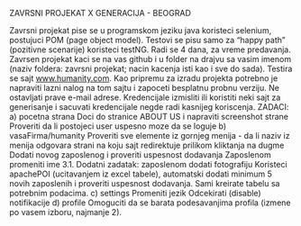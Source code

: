 ZAVRSNI PROJEKAT X GENERACIJA - BEOGRAD

Zavrsni projekat pise se u programskom jeziku java koristeci selenium, postujuci POM (page object model). Testovi se pisu samo za “happy path” (pozitivne scenarije) koristeci testNG.
Radi se 4 dana, za vreme predavanja.
Zavrsen projekat kaci se na vas github i u folder na drajvu sa vasim imenom (naziv foldera: zavrsni projekat; nacin kacenja isti kao i sve do sada).
Testira se sajt www.humanity.com.
Kao pripremu za izradu projekta potrebno je napraviti lazni nalog na tom sajtu i zapoceti besplatnu probnu verziju. 
Ne ostavljati prave e-mail adrese. Kredencijale izmisliti ili koristiti neki sajt za generisanje i sacuvati kredencijale negde radi kasnijeg koriscenja.
ZADACI:
a) pocetna strana
Doci do stranice ABOUT US i napraviti screenshot strane
Proveriti da li postojeci user uspesno moze da se loguje
b) vasaFirma/humanity
Proveriti sve elemente iz gornjeg menija - da li naziv iz menija odgovara strani na koju sajt redirektuje prilikom kliktanja na dugme
Dodati novog zaposlenog i proveriti uspesnost dodavanja
Zaposlenom promeniti ime
3.1. Dodatni zadatak: zaposlenom dodati fotografiju
Koristeci apachePOI (ucitavanjem iz excel tabele), automatski dodati minimum 5 novih zaposlenih i proveriti uspesnost dodavanja. Sami kreirate tabelu sa potrebnim podacima.
c) settings
Promeniti jezik
Odcekirati (disable) notifikacije
d) profile
Omoguciti da se barata podesavanjima profila (izmene po vasem izboru, najmanje 2).
